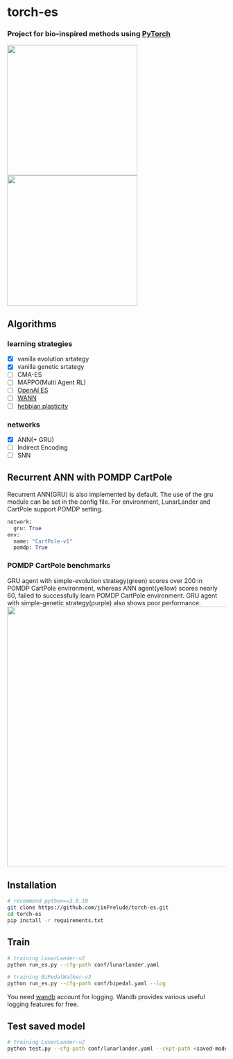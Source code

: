 # torch-es
### Project for bio-inspired methods using [PyTorch](https://pytorch.org/)
<p float="center">
  <img src="https://user-images.githubusercontent.com/16518993/123286330-ca1a1280-d548-11eb-8789-1b27edaee9a8.gif" width="300" />
  <img src="https://user-images.githubusercontent.com/16518993/123286575-fcc40b00-d548-11eb-9e73-1ec3b465d5ce.gif" width="300" /> 
</p>

## Algorithms
### learning strategies
- [x] vanilla evolution srtategy
- [x] vanilla genetic srtategy
- [ ] CMA-ES
- [ ] MAPPO(Multi Agent RL)
- [ ] [OpenAI ES](https://openai.com/blog/evolution-strategies/)
- [ ] [WANN](https://arxiv.org/abs/1906.04358)
- [ ] [hebbian plasticity](https://arxiv.org/abs/2007.02686)

### networks
- [x] ANN(+ GRU)
- [ ] Indirect Encoding
- [ ] SNN

## Recurrent ANN with POMDP CartPole
Recurrent ANN(GRU) is also implemented by default. The use of the gru module can be set in the config file. For environment, LunarLander and CartPole support POMDP setting.
```python
network:
  gru: True
env:
  name: "CartPole-v1"
  pomdp: True
```
### POMDP CartPole benchmarks
GRU agent with simple-evolution strategy(green) scores over 200 in POMDP CartPole environment, whereas ANN agent(yellow) scores nearly 60, failed to successfully learn POMDP CartPole environment. GRU agent with simple-genetic strategy(purple) also shows poor performance.
<img src=https://user-images.githubusercontent.com/16518993/124372010-42f43980-dcc2-11eb-848f-eecaa9c7f30c.png width=600>


## Installation

```bash
# recommend python==3.8.10
git clone https://github.com/jinPrelude/torch-es.git
cd torch-es
pip install -r requirements.txt
```

## Train

```bash
# training LunarLander-v2
python run_es.py --cfg-path conf/lunarlander.yaml 

# training BiPedalWalker-v3
python run_es.py --cfg-path conf/bipedal.yaml --log
```

You need [wandb](https://wandb.ai/) account for logging. Wandb provides various useful logging features for free.

## Test saved model

```bash
# training LunarLander-v2
python test.py --cfg-path conf/lunarlander.yaml --ckpt-path <saved-model-dir> --save-gif
```


